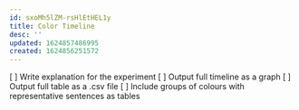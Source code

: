 ```yaml
---
id: sxoMh5lZM-rsHlEtHEL1y
title: Color Timeline
desc: ''
updated: 1624857486995
created: 1624856251572
---
```


[ ] Write explanation for the experiment
[ ] Output full timeline as a graph
[ ] Output full table as a .csv file
[ ] Include groups of colours with representative sentences as tables